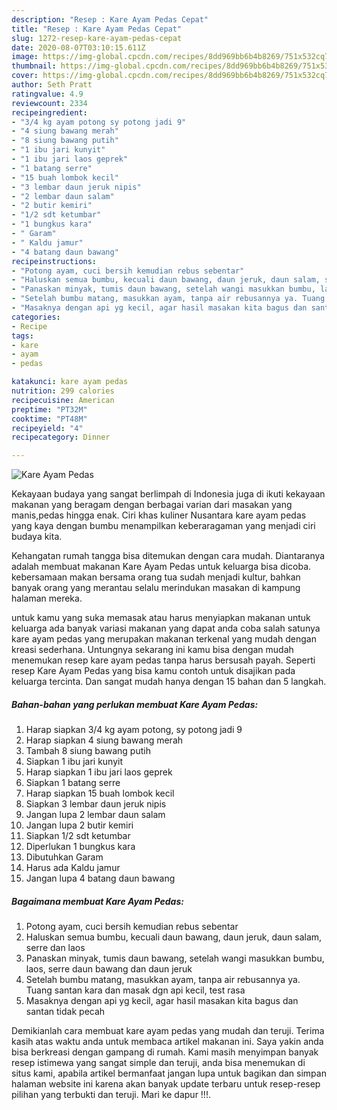 ```yaml
---
description: "Resep : Kare Ayam Pedas Cepat"
title: "Resep : Kare Ayam Pedas Cepat"
slug: 1272-resep-kare-ayam-pedas-cepat
date: 2020-08-07T03:10:15.611Z
image: https://img-global.cpcdn.com/recipes/8dd969bb6b4b8269/751x532cq70/kare-ayam-pedas-foto-resep-utama.jpg
thumbnail: https://img-global.cpcdn.com/recipes/8dd969bb6b4b8269/751x532cq70/kare-ayam-pedas-foto-resep-utama.jpg
cover: https://img-global.cpcdn.com/recipes/8dd969bb6b4b8269/751x532cq70/kare-ayam-pedas-foto-resep-utama.jpg
author: Seth Pratt
ratingvalue: 4.9
reviewcount: 2334
recipeingredient:
- "3/4 kg ayam potong sy potong jadi 9"
- "4 siung bawang merah"
- "8 siung bawang putih"
- "1 ibu jari kunyit"
- "1 ibu jari laos geprek"
- "1 batang serre"
- "15 buah lombok kecil"
- "3 lembar daun jeruk nipis"
- "2 lembar daun salam"
- "2 butir kemiri"
- "1/2 sdt ketumbar"
- "1 bungkus kara"
- " Garam"
- " Kaldu jamur"
- "4 batang daun bawang"
recipeinstructions:
- "Potong ayam, cuci bersih kemudian rebus sebentar"
- "Haluskan semua bumbu, kecuali daun bawang, daun jeruk, daun salam, serre dan laos"
- "Panaskan minyak, tumis daun bawang, setelah wangi masukkan bumbu, laos, serre daun bawang dan daun jeruk"
- "Setelah bumbu matang, masukkan ayam, tanpa air rebusannya ya. Tuang santan kara dan masak dgn api kecil, test rasa"
- "Masaknya dengan api yg kecil, agar hasil masakan kita bagus dan santan tidak pecah"
categories:
- Recipe
tags:
- kare
- ayam
- pedas

katakunci: kare ayam pedas 
nutrition: 299 calories
recipecuisine: American
preptime: "PT32M"
cooktime: "PT48M"
recipeyield: "4"
recipecategory: Dinner

---
```



![Kare Ayam Pedas](https://img-global.cpcdn.com/recipes/8dd969bb6b4b8269/751x532cq70/kare-ayam-pedas-foto-resep-utama.jpg)

Kekayaan budaya yang sangat berlimpah di Indonesia juga di ikuti kekayaan makanan yang beragam dengan berbagai varian dari masakan yang manis,pedas hingga enak. Ciri khas kuliner Nusantara kare ayam pedas yang kaya dengan bumbu menampilkan keberaragaman yang menjadi ciri budaya kita.


Kehangatan rumah tangga bisa ditemukan dengan cara mudah. Diantaranya adalah membuat makanan Kare Ayam Pedas untuk keluarga bisa dicoba. kebersamaan makan bersama orang tua sudah menjadi kultur, bahkan banyak orang yang merantau selalu merindukan masakan di kampung halaman mereka.



untuk kamu yang suka memasak atau harus menyiapkan makanan untuk keluarga ada banyak variasi makanan yang dapat anda coba salah satunya kare ayam pedas yang merupakan makanan terkenal yang mudah dengan kreasi sederhana. Untungnya sekarang ini kamu bisa dengan mudah menemukan resep kare ayam pedas tanpa harus bersusah payah.
Seperti resep Kare Ayam Pedas yang bisa kamu contoh untuk disajikan pada keluarga tercinta. Dan sangat mudah hanya dengan 15 bahan dan 5 langkah.


<!--inarticleads1-->

##### Bahan-bahan yang perlukan membuat Kare Ayam Pedas:

1. Harap siapkan 3/4 kg ayam potong, sy potong jadi 9
1. Harap siapkan 4 siung bawang merah
1. Tambah 8 siung bawang putih
1. Siapkan 1 ibu jari kunyit
1. Harap siapkan 1 ibu jari laos geprek
1. Siapkan 1 batang serre
1. Harap siapkan 15 buah lombok kecil
1. Siapkan 3 lembar daun jeruk nipis
1. Jangan lupa 2 lembar daun salam
1. Jangan lupa 2 butir kemiri
1. Siapkan 1/2 sdt ketumbar
1. Diperlukan 1 bungkus kara
1. Dibutuhkan  Garam
1. Harus ada  Kaldu jamur
1. Jangan lupa 4 batang daun bawang




<!--inarticleads2-->

##### Bagaimana membuat  Kare Ayam Pedas:

1. Potong ayam, cuci bersih kemudian rebus sebentar
1. Haluskan semua bumbu, kecuali daun bawang, daun jeruk, daun salam, serre dan laos
1. Panaskan minyak, tumis daun bawang, setelah wangi masukkan bumbu, laos, serre daun bawang dan daun jeruk
1. Setelah bumbu matang, masukkan ayam, tanpa air rebusannya ya. Tuang santan kara dan masak dgn api kecil, test rasa
1. Masaknya dengan api yg kecil, agar hasil masakan kita bagus dan santan tidak pecah




Demikianlah cara membuat kare ayam pedas yang mudah dan teruji. Terima kasih atas waktu anda untuk membaca artikel makanan ini. Saya yakin anda bisa berkreasi dengan gampang di rumah. Kami masih menyimpan banyak resep istimewa yang sangat simple dan teruji, anda bisa menemukan di situs kami, apabila artikel bermanfaat jangan lupa untuk bagikan dan simpan halaman website ini karena akan banyak update terbaru untuk resep-resep pilihan yang terbukti dan teruji. Mari ke dapur !!!. 
